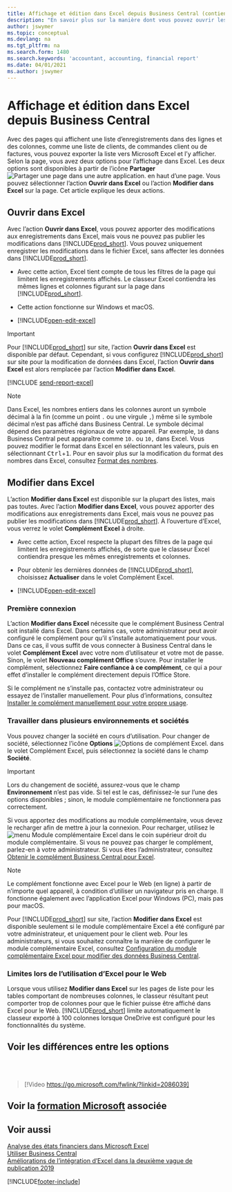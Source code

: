 ```yaml
---
title: Affichage et édition dans Excel depuis Business Central (contient une vidéo)
description: "En savoir plus sur la manière dont vous pouvez ouvrir les pages dans Microsoft Excel à partir de Business\_Central pour une meilleure analyse de données."
author: jswymer
ms.topic: conceptual
ms.devlang: na
ms.tgt_pltfrm: na
ms.search.form: 1480
ms.search.keywords: 'accountant, accounting, financial report'
ms.date: 04/01/2021
ms.author: jswymer
---
```

# <a name="viewing-and-editing-in-excel-from-business-central"></a><a name="viewing-and-editing-in-excel-from-business-central"></a>Affichage et édition dans Excel depuis Business Central

Avec des pages qui affichent une liste d’enregistrements dans des lignes et des colonnes, comme une liste de clients, de commandes client ou de factures, vous pouvez exporter la liste vers Microsoft Excel et l’y afficher. Selon la page, vous avez deux options pour l’affichage dans Excel. Les deux options sont disponibles à partir de l’icône **Partager** ![Partager une page dans une autre application.](media/share-icon.png) en haut d’une page. Vous pouvez sélectionner l’action **Ouvrir dans Excel** ou l’action **Modifier dans Excel** sur la page. Cet article explique les deux actions.

## <a name="open-in-excel"></a><a name="open-in-excel"></a>Ouvrir dans Excel

Avec l’action **Ouvrir dans Excel**, vous pouvez apporter des modifications aux enregistrements dans Excel, mais vous ne pouvez pas publier les modifications dans [!INCLUDE[prod_short](includes/prod_short.md)]. Vous pouvez uniquement enregistrer les modifications dans le fichier Excel, sans affecter les données dans [!INCLUDE[prod_short](includes/prod_short.md)].

- Avec cette action, Excel tient compte de tous les filtres de la page qui limitent les enregistrements affichés. Le classeur Excel contiendra les mêmes lignes et colonnes figurant sur la page dans [!INCLUDE[prod_short](includes/prod_short.md)].

- Cette action fonctionne sur Windows et macOS.
- [!INCLUDE[open-edit-excel](includes/open-and-edit-excel.md)]

> [!IMPORTANT]
> Pour [!INCLUDE[prod_short](includes/prod_short.md)] sur site, l’action **Ouvrir dans Excel** est disponible par défaut. Cependant, si vous configurez [!INCLUDE[prod_short](includes/prod_short.md)] sur site pour la modification de données dans Excel, l’action **Ouvrir dans Excel** est alors remplacée par l’action **Modifier dans Excel**.

[!INCLUDE [send-report-excel](includes/send-report-excel.md)] 

> [!NOTE]
> Dans Excel, les nombres entiers dans les colonnes auront un symbole décimal à la fin (comme un point `.` ou une virgule `,`) même si le symbole décimal n’est pas affiché dans Business Central. Le symbole décimal dépend des paramètres régionaux de votre appareil. Par exemple, `10` dans Business Central peut apparaître comme `10.` ou `10,` dans Excel. Vous pouvez modifier le format dans Excel en sélectionnant les valeurs, puis en sélectionnant <kbd>Ctrl</kbd>+<kbd>1</kbd>. Pour en savoir plus sur la modification du format des nombres dans Excel, consultez [Format des nombres](https://support.microsoft.com/office/format-numbers-f27f865b-2dc5-4970-b289-5286be8b994a).


## <a name="edit-in-excel"></a><a name="edit-in-excel"></a>Modifier dans Excel

L’action **Modifier dans Excel** est disponible sur la plupart des listes, mais pas toutes. Avec l’action **Modifier dans Excel**, vous pouvez apporter des modifications aux enregistrements dans Excel, mais vous ne pouvez pas publier les modifications dans [!INCLUDE[prod_short](includes/prod_short.md)]. À l’ouverture d’Excel, vous verrez le volet **Complément Excel** à droite.

- Avec cette action, Excel respecte la plupart des filtres de la page qui limitent les enregistrements affichés, de sorte que le classeur Excel contiendra presque les mêmes enregistrements et colonnes.

- Pour obtenir les dernières données de [!INCLUDE[prod_short](includes/prod_short.md)], choisissez **Actualiser** dans le volet Complément Excel.
- [!INCLUDE[open-edit-excel](includes/open-and-edit-excel.md)]

### <a name="first-time-sign-in"></a><a name="first-time-sign-in"></a>Première connexion

L’action **Modifier dans Excel** nécessite que le complément Business Central soit installé dans Excel. Dans certains cas, votre administrateur peut avoir configuré le complément pour qu’il s’installe automatiquement pour vous. Dans ce cas, il vous suffit de vous connecter à Business Central dans le volet **Complément Excel** avec votre nom d’utilisateur et votre mot de passe. Sinon, le volet **Nouveau complément Office** s’ouvre. Pour installer le complément, sélectionnez **Faire confiance à ce complément**, ce qui a pour effet d’installer le complément directement depuis l’Office Store.

Si le complément ne s’installe pas, contactez votre administrateur ou essayez de l’installer manuellement. Pour plus d’informations, consultez [Installer le complément manuellement pour votre propre usage](admin-deploy-excel-addin.md#install).

### <a name="work-across-environments-and-companies"></a><a name="work-across-environments-and-companies"></a>Travailler dans plusieurs environnements et sociétés

Vous pouvez changer la société en cours d’utilisation. Pour changer de société, sélectionnez l’icône **Options** ![Options de complément Excel.](media/cogwheel.png "Options du module complémentaire Excel") dans le volet Complément Excel, puis sélectionnez la société dans le champ **Société**.  

> [!IMPORTANT]
> Lors du changement de société, assurez-vous que le champ **Environnement** n’est pas vide. Si tel est le cas, définissez-le sur l’une des options disponibles ; sinon, le module complémentaire ne fonctionnera pas correctement.  

Si vous apportez des modifications au module complémentaire, vous devez le recharger afin de mettre à jour la connexion. Pour recharger, utilisez le ![menu Module complémentaire Excel](media/excel-addin-menu.png "Menu Module complémentaire Excel") dans le coin supérieur droit du module complémentaire. Si vous ne pouvez pas charger le complément, parlez-en à votre administrateur. Si vous êtes l’administrateur, consultez [Obtenir le complément Business Central pour Excel](admin-deploy-excel-addin.md).

> [!NOTE]
> Le complément fonctionne avec Excel pour le Web (en ligne) à partir de n’importe quel appareil, à condition d’utiliser un navigateur pris en charge. Il fonctionne également avec l’application Excel pour Windows (PC), mais pas pour macOS.
>
> Pour [!INCLUDE[prod_short](includes/prod_short.md)] sur site, l’action **Modifier dans Excel** est disponible seulement si le module complémentaire Excel a été configuré par votre administrateur, et uniquement pour le client web. Pour les administrateurs, si vous souhaitez connaître la manière de configurer le module complémentaire Excel, consultez [Configuration du module complémentaire Excel pour modifier des données Business Central](/dynamics365/business-central/dev-itpro/administration/configuring-excel-addin).

### <a name="limits-when-using-excel-for-the-web"></a><a name="limits-when-using-excel-for-the-web"></a>Limites lors de l’utilisation d’Excel pour le Web

Lorsque vous utilisez **Modifier dans Excel** sur les pages de liste pour les tables comportant de nombreuses colonnes, le classeur résultant peut comporter trop de colonnes pour que le fichier puisse être affiché dans Excel pour le Web. [!INCLUDE[prod_short](includes/prod_short.md)] limite automatiquement le classeur exporté à 100 colonnes lorsque OneDrive est configuré pour les fonctionnalités du système. 

## <a name="see-the-differences-between-the-options"></a><a name="see-the-differences-between-the-options"></a>Voir les différences entre les options
<br><br>  

> [!Video https://go.microsoft.com/fwlink/?linkid=2086039]

## <a name="see-related-microsoft-training"></a><a name="see-related-microsoft-training"></a>Voir la [formation Microsoft](/training/modules/configure-powerbi-excel-dynamics-365-business-central/index) associée

## <a name="see-also"></a><a name="see-also"></a>Voir aussi

[Analyse des états financiers dans Microsoft Excel](finance-analyze-excel.md)  
[Utiliser Business Central](ui-work-product.md)  
[Améliorations de l’intégration d’Excel dans la deuxième vague de publication 2019](/dynamics365-release-plan/2019wave2/dynamics365-business-central/enhancements-excel-integration)  


[!INCLUDE[footer-include](includes/footer-banner.md)]

